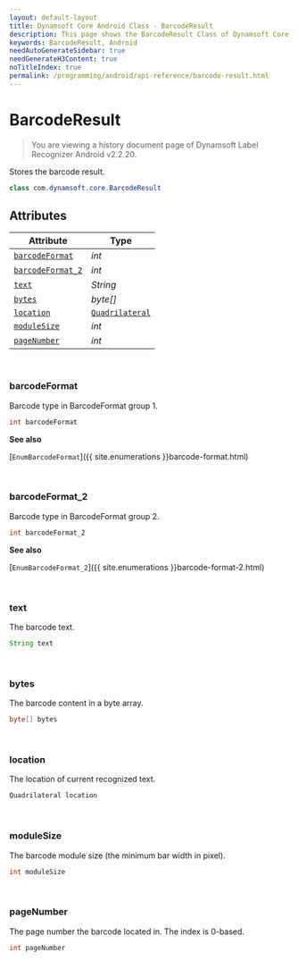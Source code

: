 ```yaml
---
layout: default-layout
title: Dynamsoft Core Android Class - BarcodeResult
description: This page shows the BarcodeResult Class of Dynamsoft Core for Android Language.
keywords: BarcodeResult, Android
needAutoGenerateSidebar: true
needGenerateH3Content: true
noTitleIndex: true
permalink: /programming/android/api-reference/barcode-result.html
---
```



# BarcodeResult

> You are viewing a history document page of Dynamsoft Label Recognizer Android v2.2.20.

Stores the barcode result.

```java
class com.dynamsoft.core.BarcodeResult
```
  
## Attributes
  
| Attribute | Type |
|---------- | ---- |
| [`barcodeFormat`](#barcodeformat) | *int* |
| [`barcodeFormat_2`](#barcodeformat_2) | *int* |
| [`text`](#text) | *String* |
| [`bytes`](#bytes) | *byte[]* |
| [`location`](#location) | [`Quadrilateral`](quadrilateral.md) |
| [`moduleSize`](#modulesize) | *int* |
| [`pageNumber`](#pagenumber) | *int* |

&nbsp;

### barcodeFormat

Barcode type in BarcodeFormat group 1.

```java
int barcodeFormat
```

**See also**

[`EnumBarcodeFormat`]({{ site.enumerations }}barcode-format.html)

&nbsp;

### barcodeFormat_2

Barcode type in BarcodeFormat group 2.

```java
int barcodeFormat_2
```

**See also**

[`EnumBarcodeFormat_2`]({{ site.enumerations }}barcode-format-2.html)

&nbsp;

### text

The barcode text.

```java
String text
```

&nbsp;

### bytes

The barcode content in a byte array.

```java
byte[] bytes
```

&nbsp;

### location

The location of current recognized text.

```java
Quadrilateral location
```

&nbsp;

### moduleSize

The barcode module size (the minimum bar width in pixel).

```java
int moduleSize
```

&nbsp;

### pageNumber

The page number the barcode located in. The index is 0-based.

```java
int pageNumber
```
